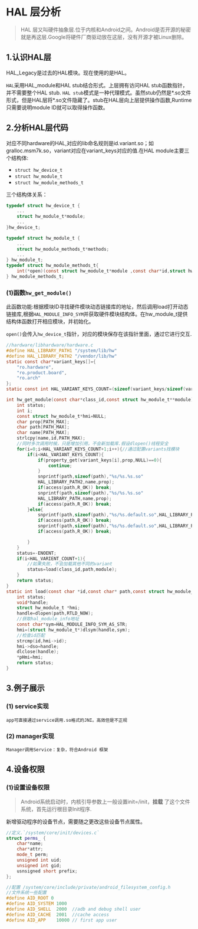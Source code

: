 # HAL 层分析
> HAL 层又叫硬件抽象层.位于内核和Android之间。Android是否开源的秘密就是再这层.Google将硬件厂商驱动放在这层，没有开源才被Linux删除。

## 1.认识HAL层
HAL_Legacy是过去的HAL模块。现在使用的是HAL。

`HAL`采用HAL_module和HAL stub结合形式。上层拥有访问HAL stub函数指针，并不需要整个HAL stub.
`HAL stub`模式是一种代理模式。虽然stub仍然是*.so文件形式，但是HAL层将*.so文件隐藏了。stub在HAL层向上层提供操作函数,Runtime只需要说明module ID就可以取得操作函数。

## 2.分析HAL层代码
对应不同hardware的HAL,对应的lib命名规则是id.variant.so；如gralloc.msm7k.so，variant对应在variant_keys对应的值.在HAL module主要三个结构体:

* `struct hw_device_t`
* `struct hw_module_t`
* `struct hw_module_methods_t`

三个结构体关系：
``` c
typedef struct hw_device_t {
    ...
    struct hw_module_t*module;
    ...
}hw_device_t;

typedef struct hw_module_t {
    ...
    struct hw_module_methods_t*methods;
    ...
} hw_module_t;
typedef struct hw_module_methods_t{
    int(*open)(const struct hw_module_t*module ,const char*id,struct hw_device_t**device);
} hw_module_methods_t;
```
### (1)函数`hw_get_module()`
此函数功能:根据模块ID寻找硬件模块动态链接库的地址，然后调用load打开动态链接库,根据`HAL_MODULE_INFO_SYM`并获取硬件模块结构体。在hw_module_t提供结构体函数打开相应模块，并初始化。

`open()`会传入`hw_device_t`指针，对应的模块保存在该指针里面，通过它进行交互.
```c
//hardware/libhardware/hardware.c
#define HAL_LIBRARY_PATH1 "/system/lib/hw"
#define HAL_LIBRARY_PATH2 "/vendor/lib/hw"
static const char*variant_keys[]={
    "ro.hardware",
    "ro.product.board",
    "ro.arch"
};
static const int HAL_VARIANT_KEYS_COUNT=(sizeof(variant_keys/sizeof(variant_keys[0])));

int hw_get_module(const char*class_id,const struct hw_module_t**module){
    int status;
    int i;
    const struct hw_module_t*hmi=NULL;
    char prop[PATH_MAX];
    char path[PATH_MAX];
    char name[PATH_MAX];
    strlcpy(name,id,PATH_MAX);
    //同时多次调用时候，只是增加引用，不会新加载库.假设dlopen()线程安全
    for(i=0;i<HAL_VARIANT_KEYS_COUNT+1;i++){//通过配置variants找模块
        if(i<HAL_VARIANT_KEYS_COUNT){
            if(property_get(variant_keys[i],prop,NULL)==0){
                continue;
            }
            snprintf(path,sizeof(path),"%s/%s.%s.so"
            HAL_LIBRARY_PATH2,name,prop);
            if(access(path,R_OK)) break; 
            snprintf(path,sizeof(path),"%s/%s.%s.so"
            HAL_LIBRARY_PATH,name,prop);
            if(access(path,R_OK)) break; 
        }else{
            snprintf(path,sizeof(path),"%s/%s.default.so",HAL_LIBRARY_PATH2,name);
            if(access(path,R_OK)) break; 
            snprintf(path,sizeof(path),"%s/%s.default.so",HAL_LIBRARY_PATH,name);
            if(access(path,R_OK)) break; 

        }
    }
    status=-ENOENT;
    if(i<HAL_VARIENT_COUNT+1){
        //如果失败，不会加载其他不同的variant
        status=load(class_id,path,module);
    }
    return status;
}
static int load(const char *id,const char* path,const struct hw_module_t**pHmi){
    int status;
    void*handle;
    struct hw_module_t *hmi;
    handle=dlopen(path,RTLD_NOW);
    //获取hal_module_info地址
    const char*sym=HAL_MODULE_INFO_SYM_AS_STR;
    hmi=(struct hw_module_t*)dlsym(handle,sym);
    //检查id匹配
    strcmp(id,hmi->id);
    hmi->dso=handle;
    dlclose(handle);
    *pHmi=hmi;
    return status;
}
```
## 3.例子展示

### (1) service实现
    app可直接通过service调用.so格式的JNI。高效但是不正规
### (2) manager实现
    Manager调用Service：复杂，符合Android 框架
    
## 4.设备权限
### (1)设置设备权限
> Android系统启动时，内核引导参数上一般设置init=/init，**挂载** 了这个文件系统，首先运行根目录Init程序.

新增驱动程序的设备节点，需要随之更改这些设备节点属性。

``` c++
//定义.`/system/core/init/devices.c`
struct perms_ {
    char*name;
    char*attr;
    mode_t perm;
    unsigned int uid;
    unsigned int gid;
    usnsigned short prefix;
};

//配置 /system/core/include/private/android_filesystem_config.h
//文件系统一些配置
#define AID_ROOT 0
#define AID_SYSTEM 1000
#define AID_SHELL  2000  //adb and debug shell user
#define AID_CACHE  2001  //cache access
#define AID_APP    10000 // first app user
```


